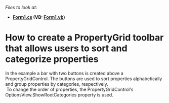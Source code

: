 <!-- default file list -->
*Files to look at*:

* **[Form1.cs](./CS/Form1.cs) (VB: [Form1.vb](./VB/Form1.vb))**
<!-- default file list end -->
# How to create a PropertyGrid toolbar that allows users to sort and categorize properties


<p>In the example a bar with two buttons is created above a PropertyGridControl. The buttons are used to sort properties alphabetically and group properties by categories, respectively. <br /> To change the order of properties, the PropertyGridControl's OptionsView.ShowRootCategories property is used.</p>

<br/>


